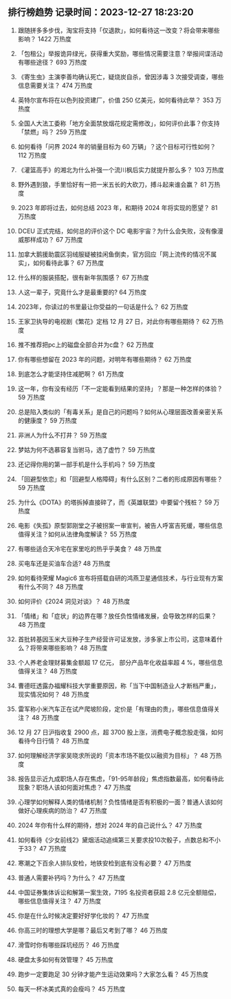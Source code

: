
## 排行榜趋势 记录时间：2023-12-27 18:23:20
  
  1. 跟随拼多多步伐，淘宝将支持「仅退款」，如何看待这一改变？将会带来哪些影响？ 1422 万热度
    
  2. 「包租公」举报诡异绿光，获得重大奖励，哪些情况需要注意？举报间谍活动有哪些途径？ 693 万热度
    
  3. 《寄生虫》主演李善均确认死亡，疑烧炭自杀，曾因涉毒 3 次接受调查，哪些信息需要关注？ 474 万热度
    
  4. 英特尔宣布将在以色列投资建厂，价值 250 亿美元，如何看待此举？ 353 万热度
    
  5. 全国人大法工委称「地方全面禁放烟花规定需修改」，如何评价此事？你支持「禁燃」吗？ 259 万热度
    
  6. 如何看待「问界 2024 年的销量目标为 60 万辆」？这个目标可行性如何？ 112 万热度
    
  7. 《灌篮高手》的湘北为什么补强一个流川枫后实力就提升那么多？ 103 万热度
    
  8. 野外遇到狼，手里恰好有一把一米五长的大砍刀，搏斗起来谁会赢？ 81 万热度
    
  9. 2023 年即将过去，如何总结 2023 年，和期待 2024 年将实现的愿望？ 81 万热度
    
  10. DCEU 正式完结，如何总的评价这个 DC 电影宇宙？为什么会失败，没有像漫威那样成功？ 67 万热度
    
  11. 加拿大鹅援助震区羽绒服疑被挂闲鱼倒卖，官方回应「网上流传的情况不属实」，如何看待此事？ 67 万热度
    
  12. 什么样的服装搭配，很有新年氛围感？ 67 万热度
    
  13. 人这一辈子，究竟什么才是最重要的? 64 万热度
    
  14. 2023年，你读过的书里最让你受益的一句话是什么？ 62 万热度
    
  15. 王家卫执导的电视剧《繁花》定档 12 月 27 日，对此你有哪些期待？ 62 万热度
    
  16. 推不推荐把pc上的磁盘全部合并为c盘？ 62 万热度
    
  17. 你有哪些想留在 2023 年的问题，对明年有哪些期待？ 62 万热度
    
  18. 到底怎么才能坚持住减肥啊？ 61 万热度
    
  19. 这一年，你有没有经历「不一定能看到结果的坚持」？那是一种怎样的体验？ 59 万热度
    
  20. 总是陷入类似的「有毒关系」是自己的问题吗？如何从心理层面改善亲密关系的健康度？ 59 万热度
    
  21. 非洲人为什么不打井？ 59 万热度
    
  22. 梦姑为何不选慕容复当驸马，选了虚竹？ 59 万热度
    
  23. 还记得你用的第一部手机是什么手机吗？ 59 万热度
    
  24. 「回避型依恋」和「回避型人格障碍」有什么区别？二者的形成原因有哪些？ 59 万热度
    
  25. 为什么《DOTA》的塔拆掉直接碎了，而《英雄联盟》中要留个残桩？ 59 万热度
    
  26. 电影《失孤》原型郭刚堂之子被拐案一审宣判，被告人呼富吉死缓，哪些信息值得关注？如何从法律角度解读？ 55 万热度
    
  27. 有哪些适合天冷宅在家里吃的热乎乎美食？ 48 万热度
    
  28. 买电车还是买油车合适? 48 万热度
    
  29. 如何看待荣耀 Magic6 宣布将搭载自研的鸿燕卫星通信技术，与行业现有方案有什么不同？ 48 万热度
    
  30. 如何评价《2024 洞见对谈》？ 48 万热度
    
  31. 「情绪」和「症状」的边界在哪？放任负性情绪发展，会导致怎样的后果？ 48 万热度
    
  32. 首批转基因玉米大豆种子生产经营许可证发放，涉多家上市公司，这意味着什么？将带来哪些影响？ 48 万热度
    
  33. 个人养老金理财募集金额超 17 亿元， 部分产品年化收益率超 4 %，哪些信息值得关注？ 48 万热度
    
  34. 曹德旺透露办福耀科技大学重要原因，称「当下中国制造业人才断档严重」，现实情况如何？ 48 万热度
    
  35. 雷军称小米汽车正在试产爬坡阶段，定价是「有理由的贵」，哪些信息值得关注？ 48 万热度
    
  36. 12 月 27 日沪指收复 2900 点，超 3700 股上涨，消费电子概念股走强，如何看待今日行情？ 48 万热度
    
  37. 如何理解经济学家吴晓求所说的「资本市场不能仅以融资为目标」？ 48 万热度
    
  38. 报告显示近九成职场人存在焦虑，「91-95年龄段」焦虑指数最高，如何看待此现象？职场人该如何面对焦虑？ 47 万热度
    
  39. 心理学如何解释人类的情绪机制？负性情绪是否有积极的一面？普通人该如何做好心理疾病的防治？ 47 万热度
    
  40. 2024 年你有什么样的期待，想对 2024 年的自己说什么？ 47 万热度
    
  41. 如何看待《少女前线2》黛烟活动追缉第三关要求投10次骰子，点数总和不小于33？ 47 万热度
    
  42. 寒潮之下百余人排队安检，地铁安检到底有没有必要？ 47 万热度
    
  43. 普通人需要补钙吗？为什么？ 47 万热度
    
  44. 中国证券集体诉讼和解第一案生效，7195 名投资者获超 2.8 亿元全额赔偿，哪些信息值得关注？ 47 万热度
    
  45. 你是在什么时候决定要好好学化妆的？ 47 万热度
    
  46. 你高三时的理想大学是哪？最后又考到了哪？ 46 万热度
    
  47. 滑雪时你有哪些踩坑经历？ 46 万热度
    
  48. 硬盘太多如何有效管理？ 45 万热度
    
  49. 跑步一定要跑足 30 分钟才能产生运动效果吗？大家怎么看？ 45 万热度
    
  50. 每天一杯冰美式真的会瘦吗？ 45 万热度
    